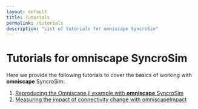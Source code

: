```yaml
---
layout: default
title: Tutorials
permalink: /tutorials
description: "List of tutorials for omniscape SyncroSim"
---
```


# Tutorials for **omniscape SyncroSim**

Here we provide the following tutorials to cover the basics of working with **omniscape** SyncroSim:
1. <a href="omniscape/tutorials/omniscape">Reproducing the Omniscape.jl example with **omniscape** SyncroSim</a>
2. <a href="omniscape/tutorials/omniscapeImpact">Measuring the impact of connectivity change with omniscapeImpact</a>